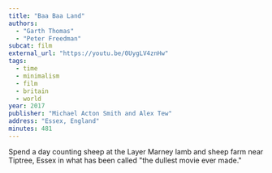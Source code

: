 ```yaml
---
title: "Baa Baa Land"
authors:
  - "Garth Thomas"
  - "Peter Freedman"
subcat: film
external_url: "https://youtu.be/0UygLV4znHw"
tags:
  - time
  - minimalism
  - film
  - britain
  - world
year: 2017
publisher: "Michael Acton Smith and Alex Tew"
address: "Essex, England"
minutes: 481
---
```


Spend a day counting sheep at the Layer Marney lamb and sheep farm near Tiptree, Essex in what has been called "the dullest movie ever made."
